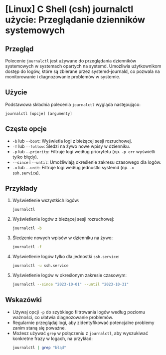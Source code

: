 # [Linux] C Shell (csh) journalctl użycie: Przeglądanie dzienników systemowych

## Przegląd
Polecenie `journalctl` jest używane do przeglądania dzienników systemowych w systemach opartych na systemd. Umożliwia użytkownikom dostęp do logów, które są zbierane przez systemd-journald, co pozwala na monitorowanie i diagnozowanie problemów w systemie.

## Użycie
Podstawowa składnia polecenia `journalctl` wygląda następująco:

```
journalctl [opcje] [argumenty]
```

## Częste opcje
- `-b` lub `--boot`: Wyświetla logi z bieżącej sesji rozruchowej.
- `-f` lub `--follow`: Śledzi na żywo nowe wpisy w dzienniku.
- `-p` lub `--priority`: Filtruje logi według priorytetu (np. `-p err` wyświetli tylko błędy).
- `--since` i `--until`: Umożliwiają określenie zakresu czasowego dla logów.
- `-u` lub `--unit`: Filtruje logi według jednostki systemd (np. `-u ssh.service`).

## Przykłady
1. Wyświetlenie wszystkich logów:
   ```bash
   journalctl
   ```

2. Wyświetlenie logów z bieżącej sesji rozruchowej:
   ```bash
   journalctl -b
   ```

3. Śledzenie nowych wpisów w dzienniku na żywo:
   ```bash
   journalctl -f
   ```

4. Wyświetlenie logów tylko dla jednostki `ssh.service`:
   ```bash
   journalctl -u ssh.service
   ```

5. Wyświetlenie logów w określonym zakresie czasowym:
   ```bash
   journalctl --since "2023-10-01" --until "2023-10-31"
   ```

## Wskazówki
- Używaj opcji `-p` do szybkiego filtrowania logów według poziomu ważności, co ułatwia diagnozowanie problemów.
- Regularnie przeglądaj logi, aby zidentyfikować potencjalne problemy zanim staną się poważne.
- Możesz używać `grep` w połączeniu z `journalctl`, aby wyszukiwać konkretne frazy w logach, na przykład:
  ```bash
  journalctl | grep "błąd"
  ```
